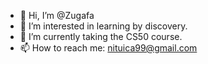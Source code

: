 - 👋 Hi, I’m @Zugafa
- 👀 I’m interested in learning by discovery.
- 🌱 I’m currently taking the CS50 course.
- 📫 How to reach me:  nituica99@gmail.com

<!---
Zugafa/Zugafa is a ✨ special ✨ repository because its `README.md` (this file) appears on your GitHub profile.
You can click the Preview link to take a look at your changes.
--->
